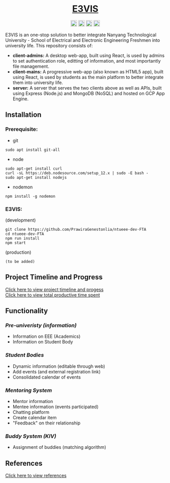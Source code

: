 <!-- markdownlint-disable MD033 -->
<!-- markdownlint-disable MD041 -->
<!-- markdownlint-disable MD026 -->
<!-- markdownlint-disable MD033 -->
<h1 align="center"><a href="https://github.com/PrawiraGenestonlia/ntueee-dev-FTA">E3VIS</a></h1>
<p align="center">
<a href="https://github.com/PrawiraGenestonlia/ntueee-dev-FTA"><img alt="License" src="https://img.shields.io/badge/license-MIT-blue.svg" height="20"/></a>
<a href="https://www.npmjs.com/package/node"><img alt="Node Version" src="https://img.shields.io/npm/v/node.svg" height="20"/></a>
<a href="https://github.com/PrawiraGenestonlia/ntueee-dev-FTA/graphs/contributors"><img alt="Contributors" src="https://img.shields.io/github/contributors/PrawiraGenestonlia/ntueee-dev-FTA.svg" height="20"/></a>
<a href="https://github.com/PrawiraGenestonlia/graphs/commit-activity"><img alt="Maintained" src="https://img.shields.io/badge/Maintained%3F-yes-green.svg" height="20"/></a>
</p>

E3VIS is an one-stop solution to better integrate Nanyang Technological University - School of Electrical and Electronic Engineering Freshmen into university life. This repository consists of:

* **client-admins:** A desktop web-app, built using React, is used by admins to set authentication role, editting of information, and most importantly file management.
* **client-mains:** A progressive web-app (also known as HTML5 app), built using React, is used by students as the main platform to better integrate them into university life.
* **server:** A server that serves the two clients above as well as APIs, built using Express (Node.js) and MongoDB (NoSQL) and hosted on GCP App Engine.

## Installation

### Prerequisite:

* git
  
```console
sudo apt install git-all
```

* node

```console
sudo apt-get install curl
curl -sL https://deb.nodesource.com/setup_12.x | sudo -E bash -
sudo apt-get install nodejs
```

* nodemon

```console
npm install -g nodemon
```

### E3VIS:

(development)

```console
git clone https://github.com/PrawiraGenestonlia/ntueee-dev-FTA
cd ntueee-dev-FTA
npm run install
npm start
```

(production)

```console
(to be added)
```

## Project Timeline and Progress

[Click here to view project timeline and progess](timeline.md)  
[Click here to view total productive time spent](timespent.md)

## Functionality

### _Pre-univeristy (information)_

* Information on EEE (Academics)
* Information on Student Body

### _Student Bodies_

* Dynamic information (editable through web)
* Add events (and external registration link)
* Consolidated calendar of events

### _Mentoring System_

* Mentor information
* Mentee information (events participated)
* Chatting platform
* Create calendar item
* "Feedback" on their relationship

### _Buddy System (KIV)_

* Assignment of buddies (matching algorithm)

## References

[Click here to view references](references.md)
